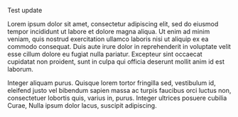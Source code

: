 Test update

Lorem ipsum dolor sit amet, consectetur adipiscing elit, sed do eiusmod
tempor incididunt ut labore et dolore magna aliqua. Ut enim ad minim
veniam, quis nostrud exercitation ullamco laboris nisi ut aliquip ex ea
commodo consequat. Duis aute irure dolor in reprehenderit in voluptate
velit esse cillum dolore eu fugiat nulla pariatur. Excepteur sint
occaecat cupidatat non proident, sunt in culpa qui officia deserunt
mollit anim id est laborum.

Integer aliquam purus. Quisque lorem tortor fringilla sed, vestibulum
id, eleifend justo vel bibendum sapien massa ac turpis faucibus orci
luctus non, consectetuer lobortis quis, varius in, purus. Integer
ultrices posuere cubilia Curae, Nulla ipsum dolor lacus, suscipit
adipiscing.
